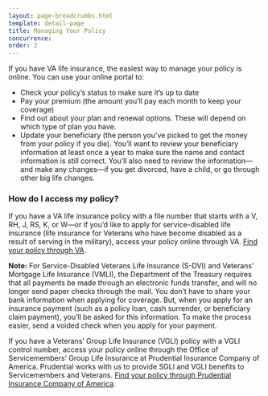 ```yaml
---
layout: page-breadcrumbs.html
template: detail-page
title: Managing Your Policy
concurrence: 
order: 2
---
```


<div class="va-introtext">

If you have VA life insurance, the easiest way to manage your policy is online. You can use your online portal to:

</div>

- Check your policy’s status to make sure it’s up to date
- Pay your premium (the amount you’ll pay each month to keep your coverage)
- Find out about your plan and renewal options. These will depend on which type of plan you have. 
- Update your beneficiary (the person you’ve picked to get the money from your policy if you die). You’ll want to review your beneficiary information at least once a year to make sure the name and contact information is still correct. You’ll also need to review the information—and make any changes—if you get divorced, have a child, or go through other big life changes.

### How do I access my policy?

If you have a VA life insurance policy with a file number that starts with a V, RH, J, RS, K, or W—or if you’d like to apply for service-disabled life insurance (life insurance for Veterans who have become disabled as a result of serving in the military), access your policy online through VA. [Find your policy through VA](http://www.benefits.va.gov/INSURANCE/popups/opa.htm). 

**Note:** For Service-Disabled Veterans Life Insurance (S-DVI) and Veterans’ Mortgage Life Insurance (VMLI), the Department of the Treasury requires that all payments be made through an electronic funds transfer, and will no longer send paper checks through the mail. You don’t have to share your bank information when applying for coverage. But, when you apply for an insurance payment (such as a policy loan, cash surrender, or beneficiary claim payment), you’ll be asked for this information. To make the process easier, send a voided check when you apply for your payment.

If you have a Veterans’ Group Life Insurance (VGLI) policy with a VGLI control number, access your policy online through the Office of Servicemembers’ Group Life Insurance at Prudential Insurance Company of America. Prudential works with us to provide SGLI and VGLI benefits to Servicemembers and Veterans. [Find your policy through Prudential Insurance Company of America](https://giosgli.prudential.com/osgli/web/OSGLIMenu.html).

